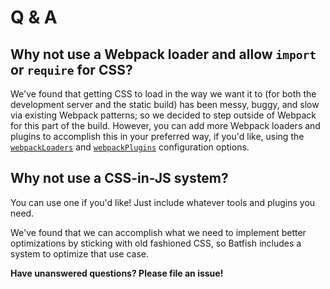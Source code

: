 # Q & A

## Why not use a Webpack loader and allow `import` or `require` for CSS?

We've found that getting CSS to load in the way we want it to (for both the development server and the static build) has been messy, buggy, and slow via existing Webpack patterns; so we decided to step outside of Webpack for this part of the build.
However, you can add more Webpack loaders and plugins to accomplish this in your preferred way, if you'd like, using the [`webpackLoaders`] and [`webpackPlugins`] configuration options.

## Why not use a CSS-in-JS system?

You can use one if you'd like!
Just include whatever tools and plugins you need.

We've found that we can accomplish what we need to implement better optimizations by sticking with old fashioned CSS, so Batfish includes a system to optimize that use case.

**Have unanswered questions? Please file an issue!**

[`webpackloaders`]: ./configuration.md#webpackloaders

[`webpackplugins`]: ./configuration.md#webpackplugins
